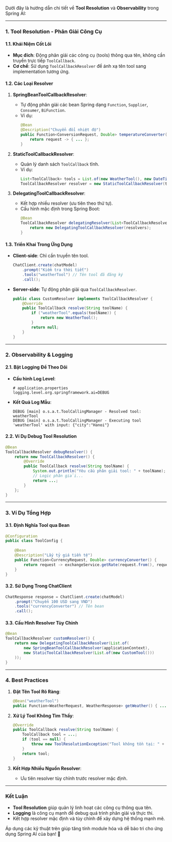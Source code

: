 Dưới đây là hướng dẫn chi tiết về **Tool Resolution** và **Observability** trong Spring AI:

---

### **1. Tool Resolution - Phân Giải Công Cụ**
#### **1.1. Khái Niệm Cốt Lõi**
- **Mục đích**: Động phân giải các công cụ (tools) thông qua tên, không cần truyền trực tiếp `ToolCallback`.
- **Cơ chế**: Sử dụng `ToolCallbackResolver` để ánh xạ tên tool sang implementation tương ứng.

#### **1.2. Các Loại Resolver**
1. **SpringBeanToolCallbackResolver**:
   - Tự động phân giải các bean Spring dạng `Function`, `Supplier`, `Consumer`, `BiFunction`.
   - Ví dụ:
     ```java
     @Bean
     @Description("Chuyển đổi nhiệt độ")
     public Function<ConversionRequest, Double> temperatureConverter() {
         return request -> { ... };
     }
     ```

2. **StaticToolCallbackResolver**:
   - Quản lý danh sách `ToolCallback` tĩnh.
   - Ví dụ:
     ```java
     List<ToolCallback> tools = List.of(new WeatherTool(), new DateTimeTool());
     ToolCallbackResolver resolver = new StaticToolCallbackResolver(tools);
     ```

3. **DelegatingToolCallbackResolver**:
   - Kết hợp nhiều resolver (ưu tiên theo thứ tự).
   - Cấu hình mặc định trong Spring Boot:
     ```java
     @Bean
     ToolCallbackResolver delegatingResolver(List<ToolCallbackResolver> resolvers) {
         return new DelegatingToolCallbackResolver(resolvers);
     }
     ```

#### **1.3. Triển Khai Trong Ứng Dụng**
- **Client-side**: Chỉ cần truyền tên tool.
  ```java
  ChatClient.create(chatModel)
      .prompt("Kiểm tra thời tiết")
      .tools("weatherTool") // Tên tool đã đăng ký
      .call();
  ```

- **Server-side**: Tự động phân giải qua `ToolCallbackResolver`.
  ```java
  public class CustomResolver implements ToolCallbackResolver {
      @Override
      public ToolCallback resolve(String toolName) {
          if ("weatherTool".equals(toolName)) {
              return new WeatherTool();
          }
          return null;
      }
  }
  ```

---

### **2. Observability & Logging**
#### **2.1. Bật Logging Để Theo Dõi**
- **Cấu hình Log Level**:
  ```properties
  # application.properties
  logging.level.org.springframework.ai=DEBUG
  ```

- **Kết Quả Log Mẫu**:
  ```
  DEBUG [main] o.s.a.t.ToolCallingManager - Resolved tool: weatherTool
  DEBUG [main] o.s.a.t.ToolCallingManager - Executing tool 'weatherTool' with input: {"city":"Hanoi"}
  ```

#### **2.2. Ví Dụ Debug Tool Resolution**
```java
@Bean
ToolCallbackResolver debugResolver() {
    return new ToolCallbackResolver() {
        @Override
        public ToolCallback resolve(String toolName) {
            System.out.println("Yêu cầu phân giải tool: " + toolName);
            // Logic phân giải...
            return ...;
        }
    };
}
```

---

### **3. Ví Dụ Tổng Hợp**
#### **3.1. Định Nghĩa Tool qua Bean**
```java
@Configuration
public class ToolConfig {
    
    @Bean
    @Description("Lấy tỷ giá tiền tệ")
    public Function<CurrencyRequest, Double> currencyConverter() {
        return request -> exchangeService.getRate(request.from(), request.to());
    }
}
```

#### **3.2. Sử Dụng Trong ChatClient**
```java
ChatResponse response = ChatClient.create(chatModel)
    .prompt("Chuyển 100 USD sang VND")
    .tools("currencyConverter") // Tên bean
    .call();
```

#### **3.3. Cấu Hình Resolver Tùy Chỉnh**
```java
@Bean
ToolCallbackResolver customResolver() {
    return new DelegatingToolCallbackResolver(List.of(
        new SpringBeanToolCallbackResolver(applicationContext),
        new StaticToolCallbackResolver(List.of(new CustomTool()))
    ));
}
```

---

### **4. Best Practices**
1. **Đặt Tên Tool Rõ Ràng**:
   ```java
   @Bean("weatherTool")
   public Function<WeatherRequest, WeatherResponse> getWeather() { ... }
   ```

2. **Xử Lý Tool Không Tìm Thấy**:
   ```java
   @Override
   public ToolCallback resolve(String toolName) {
       ToolCallback tool = ...;
       if (tool == null) {
           throw new ToolResolutionException("Tool không tồn tại: " + toolName);
       }
       return tool;
   }
   ```

3. **Kết Hợp Nhiều Nguồn Resolver**:
   - Ưu tiên resolver tùy chỉnh trước resolver mặc định.

---

### **Kết Luận**
- **Tool Resolution** giúp quản lý linh hoạt các công cụ thông qua tên.
- **Logging** là công cụ mạnh để debug quá trình phân giải và thực thi.
- Kết hợp resolver mặc định và tùy chỉnh để xây dựng hệ thống mạnh mẽ.

Áp dụng các kỹ thuật trên giúp tăng tính module hóa và dễ bảo trì cho ứng dụng Spring AI của bạn! 🚀